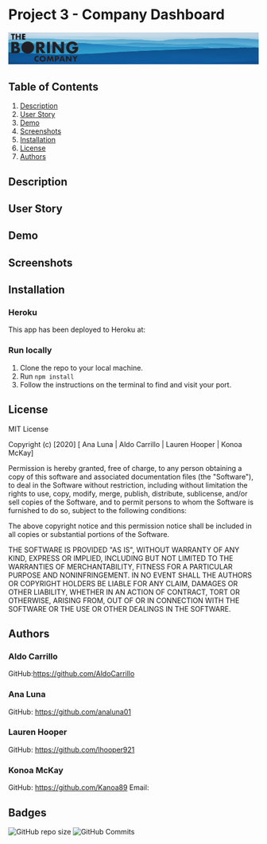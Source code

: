 # Project 3 - Company Dashboard
![Dashboard logo](https://github.com/analuna01/Project3/blob/main/client/src/components/Home/images/bluebanner.jpg)
## Table of Contents
1. [Description](#description)  
2. [User Story](#user-story)
3. [Demo](#demo)
4. [Screenshots](#screenshots)  
5. [Installation](#installation) 
6. [License](#license)  
7. [Authors](#authors) 


## Description


## User Story


## Demo







## Screenshots



## Installation
### Heroku
This app has been deployed to Heroku at:



### Run locally

1. Clone the repo to your local machine.
2. Run `npm install`
3. Follow the instructions on the terminal to find and visit your port.




## License
MIT License

Copyright (c) [2020] [ Ana Luna | Aldo Carrillo | Lauren Hooper | Konoa McKay]

Permission is hereby granted, free of charge, to any person obtaining a copy
of this software and associated documentation files (the "Software"), to deal
in the Software without restriction, including without limitation the rights
to use, copy, modify, merge, publish, distribute, sublicense, and/or sell
copies of the Software, and to permit persons to whom the Software is
furnished to do so, subject to the following conditions:

The above copyright notice and this permission notice shall be included in all
copies or substantial portions of the Software.

THE SOFTWARE IS PROVIDED "AS IS", WITHOUT WARRANTY OF ANY KIND, EXPRESS OR
IMPLIED, INCLUDING BUT NOT LIMITED TO THE WARRANTIES OF MERCHANTABILITY,
FITNESS FOR A PARTICULAR PURPOSE AND NONINFRINGEMENT. IN NO EVENT SHALL THE
AUTHORS OR COPYRIGHT HOLDERS BE LIABLE FOR ANY CLAIM, DAMAGES OR OTHER
LIABILITY, WHETHER IN AN ACTION OF CONTRACT, TORT OR OTHERWISE, ARISING FROM,
OUT OF OR IN CONNECTION WITH THE SOFTWARE OR THE USE OR OTHER DEALINGS IN THE
SOFTWARE.

## Authors

### Aldo Carrillo

GitHub:https://github.com/AldoCarrillo


### Ana Luna

GitHub: https://github.com/analuna01

### Lauren Hooper

GitHub: https://github.com/lhooper921  


### Konoa McKay

GitHub: https://github.com/Kanoa89
Email:



## Badges
![GitHub repo size](https://img.shields.io/github/repo-size/melty100/project2)
![GitHub Commits](https://img.shields.io/github/commit-activity/w/melty100/project2)

